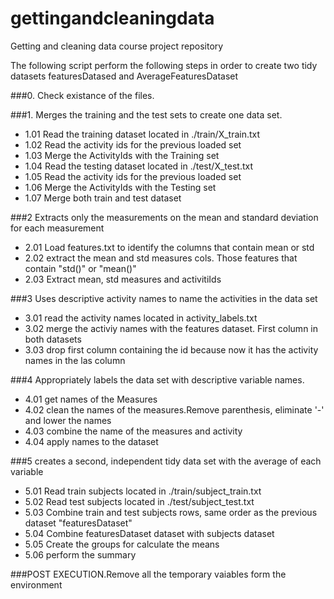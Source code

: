 # gettingandcleaningdata
Getting and cleaning data course project repository

The following script perform the following steps in order to create two tidy datasets
featuresDatased and AverageFeaturesDataset

###0. Check existance of the files.

###1. Merges the training and the test sets to create one data set.
* 1.01 Read the training dataset located in  ./train/X_train.txt
* 1.02 Read the activity ids for the previous loaded set
* 1.03 Merge the ActivityIds with the Training set
* 1.04 Read the testing dataset located in  ./test/X_test.txt
* 1.05 Read the activity ids for the previous loaded set
* 1.06 Merge the ActivityIds with the Testing set
* 1.07 Merge both train and test dataset

###2 Extracts only the measurements on the mean and standard deviation for each measurement
* 2.01 Load features.txt to identify the columns that contain mean or std
* 2.02 extract the mean and std measures cols. Those features that contain "std()" or "mean()"
* 2.03 Extract mean, std measures and activitiIds

###3 Uses descriptive activity names to name the activities in the data set
* 3.01 read the activity names located in activity_labels.txt
* 3.02 merge the activiy names with the features dataset. First column in both datasets
* 3.03 drop first column containing the id because now it has the activity names in the las column

###4 Appropriately labels the data set with descriptive variable names.
* 4.01 get names of the Measures
* 4.02 clean the names of the measures.Remove parenthesis, eliminate '-' and lower the names
* 4.03 combine the name of the measures and activity
* 4.04 apply names to the dataset

###5 creates a second, independent tidy data set with the average of each variable 
* 5.01 Read train subjects located in ./train/subject_train.txt
* 5.02 Read test subjects located in ./test/subject_test.txt
* 5.03 Combine train and test subjects rows, same order as the previous dataset "featuresDataset"
* 5.04 Combine featuresDataset dataset with subjects dataset
* 5.05 Create the groups for calculate the means
* 5.06 perform the summary

###POST EXECUTION.Remove all the temporary vaiables form the environment

